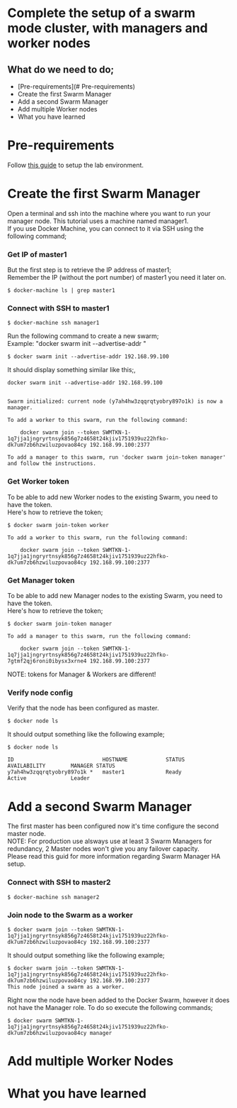 # Complete the setup of a swarm mode cluster, with managers and worker nodes

## What do we need to do;
- [Pre-requirements](# Pre-requirements)
- Create the first Swarm Manager
- Add a second Swarm Manager
- Add multiple Worker nodes
- What you have learned


# Pre-requirements
Follow [this guide](../pre-requirements.md) to setup the lab environment.


# Create the first Swarm Manager
Open a terminal and ssh into the machine where you want to run your manager node. This tutorial uses a machine named manager1.<br>
If you use Docker Machine, you can connect to it via SSH using the following command;

### Get IP of master1
But the first step is to retrieve the IP address of master1;<br>
Remember the IP (without the port number) of master1 you need it later on.<br>
```
$ docker-machine ls | grep master1
```

### Connect with SSH to master1
```
$ docker-machine ssh manager1
```


Run the following command to create a new swarm;<br>
Example: "docker swarm init --advertise-addr <MANAGER1-IP>"<br>
```
$ docker swarm init --advertise-addr 192.168.99.100
```

It should display something similar like this;,<br>
```
docker swarm init --advertise-addr 192.168.99.100


Swarm initialized: current node (y7ah4hw3zqqrqtyobry897o1k) is now a manager.

To add a worker to this swarm, run the following command:

    docker swarm join --token SWMTKN-1-1q7jja1jngryrtnsyk856g7z4658t24kjiv1751939uz22hfko-dk7um7zb6hzwiluzpovao84cy 192.168.99.100:2377

To add a manager to this swarm, run 'docker swarm join-token manager' and follow the instructions.
```

### Get Worker token
To be able to add new Worker nodes to the existing Swarm, you need to have the token.<br>
Here's how to retrieve the token;
```
$ docker swarm join-token worker

To add a worker to this swarm, run the following command:

    docker swarm join --token SWMTKN-1-1q7jja1jngryrtnsyk856g7z4658t24kjiv1751939uz22hfko-dk7um7zb6hzwiluzpovao84cy 192.168.99.100:2377
```


### Get Manager token
To be able to add new Manager nodes to the existing Swarm, you need to have the token.<br>
Here's how to retrieve the token;
```
$ docker swarm join-token manager

To add a manager to this swarm, run the following command:

    docker swarm join --token SWMTKN-1-1q7jja1jngryrtnsyk856g7z4658t24kjiv1751939uz22hfko-7gtmf2qj6roni0ibysx3xrne4 192.168.99.100:2377
```

NOTE: tokens for Manager & Workers are different!


### Verify node config
Verify that the node has been configured as master.
```
$ docker node ls
```

It should output something like the following example;
```
$ docker node ls

ID                            HOSTNAME            STATUS              AVAILABILITY        MANAGER STATUS
y7ah4hw3zqqrqtyobry897o1k *   master1             Ready               Active              Leader
```


# Add a second Swarm Manager
The first master has been configured now it's time configure the second master node.<br>
NOTE: For production use alsways use at least 3 Swarm Managers for redundancy, 2 Master nodes won't give you any failover capacity.<br>
      Please read this guid for more information regarding Swarm Manager HA setup.

### Connect with SSH to master2
```
$ docker-machine ssh manager2
```

### Join node to the Swarm as a worker
```
$ docker swarm join --token SWMTKN-1-1q7jja1jngryrtnsyk856g7z4658t24kjiv1751939uz22hfko-dk7um7zb6hzwiluzpovao84cy 192.168.99.100:2377
```

It should output something like the following example;
```
$ docker swarm join --token SWMTKN-1-1q7jja1jngryrtnsyk856g7z4658t24kjiv1751939uz22hfko-dk7um7zb6hzwiluzpovao84cy 192.168.99.100:2377
This node joined a swarm as a worker.
```

Right now the node have been added to the Docker Swarm, however it does not have the Manager role.
To do so execute the following commands;

```
$ docker swarm SWMTKN-1-1q7jja1jngryrtnsyk856g7z4658t24kjiv1751939uz22hfko-dk7um7zb6hzwiluzpovao84cy manager
```

# Add multiple Worker Nodes


# What you have learned
